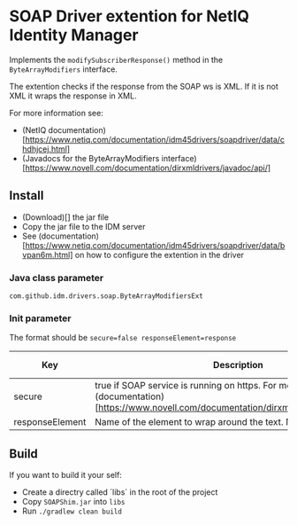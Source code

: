 # SOAP Driver extention for NetIQ Identity Manager

Implements the `modifySubscriberResponse()` method in the `ByteArrayModifiers` interface.

The extention checks if the response from the SOAP ws is XML. If it is not XML it wraps the response in XML.

For more information see:

 * (NetIQ documentation)[https://www.netiq.com/documentation/idm45drivers/soapdriver/data/chdhjcej.html]
 * (Javadocs for the ByteArrayModifiers interface)[https://www.novell.com/documentation/dirxmldrivers/javadoc/api/]

## Install
* (Download)[] the jar file
* Copy the jar file to the IDM server
* See (documentation)[https://www.netiq.com/documentation/idm45drivers/soapdriver/data/bvpan6m.html] on how to configure the extention in the driver

### Java class parameter
`com.github.idm.drivers.soap.ByteArrayModifiersExt`

### Init parameter

The format should be `secure=false responseElement=response`

| Key | Description | Default value |
|-----|-------------|---------------|
| secure | true if SOAP service is running on https. For more information see (documentation)[https://www.novell.com/documentation/dirxmldrivers/javadoc/api/]. | false |
| responseElement | Name of the element to wrap around the text. Not with <>. | response |

## Build

If you want to build it your self:
* Create a directry called ´libs´ in the root of the project
* Copy `SOAPShim.jar` into `libs`
* Run `./gradlew clean build`

